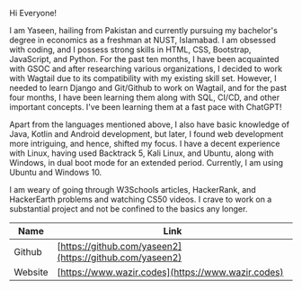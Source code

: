 Hi Everyone!

I am Yaseen, hailing from Pakistan and currently pursuing my bachelor's degree in economics as a freshman at NUST, Islamabad. I am obsessed with coding, and I possess strong skills in HTML, CSS, Bootstrap, JavaScript, and Python. For the past ten months, I have been acquainted with GSOC and after researching various organizations, I decided to work with Wagtail due to its compatibility with my existing skill set. However, I needed to learn Django and Git/Github to work on Wagtail, and for the past four months, I have been learning them along with SQL, CI/CD, and other important concepts. I've been learning them at a fast pace with ChatGPT!

Apart from the languages mentioned above, I also have basic knowledge of Java, Kotlin and Android development, but later, I found web development more intriguing, and hence, shifted my focus. I have a decent experience with Linux, having used Backtrack 5, Kali Linux, and Ubuntu, along with Windows, in dual boot mode for an extended period. Currently, I am using Ubuntu and Windows 10.

I am weary of going through W3Schools articles, HackerRank, and HackerEarth problems and watching CS50 videos. I crave to work on a substantial project and not be confined to the basics any longer.


| Name | Link |
| --- | --- |
| Github | [https://github.com/yaseen2](https://github.com/yaseen2) |
| Website | [https://www.wazir.codes](https://www.wazir.codes) |